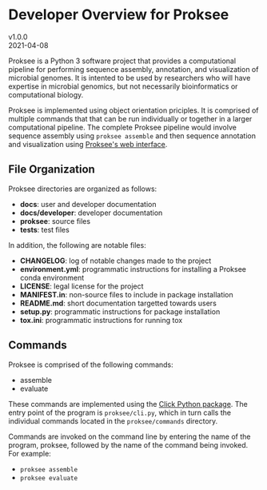 # Developer Overview for Proksee

v1.0.0  
2021-04-08

Proksee is a Python 3 software project that provides a computational pipeline for performing sequence assembly, annotation, and visualization of microbial genomes. It is intented to be used by researchers who will have expertise in microbial genomics, but not necessarily bioinformatics or computational biology.

Proksee is implemented using object orientation priciples. It is comprised of multiple commands that that can be run individually or together in a larger computational pipeline. The complete Proksee pipeline would involve sequence assembly using `proksee assemble` and then sequence annotation and visualization using [Proksee's web interface](https://beta.proksee.ca/).

## File Organization

Proksee directories are organized as follows:

- **docs**: user and developer documentation
- **docs/developer**: developer documentation
- **proksee**: source files
- **tests**: test files

In addition, the following are notable files:

- **CHANGELOG**: log of notable changes made to the project
- **environment.yml**: programmatic instructions for installing a Proksee conda environment
- **LICENSE**: legal license for the project
- **MANIFEST.in**: non-source files to include in package installation
- **README.md**: short documentation targetted towards users
- **setup.py**: programmatic instructions for package installation
- **tox.ini**: programmatic instructions for running tox

## Commands

Proksee is comprised of the following commands:

- assemble
- evaluate

These commands are implemented using the [Click Python package](https://click.palletsprojects.com/en/7.x/). The entry point of the program is `proksee/cli.py`, which in turn calls the individual commands located in the `proksee/commands` directory.

Commands are invoked on the command line by entering the name of the program, proksee, followed by the name of the command being invoked. For example:

- `proksee assemble`
- `proksee evaluate`

